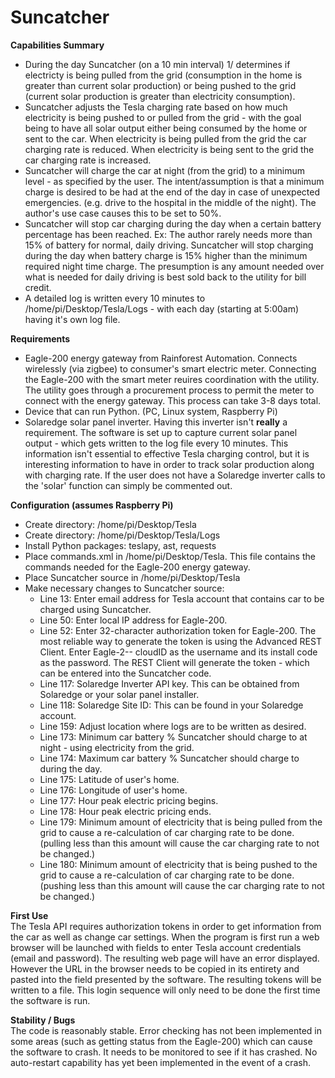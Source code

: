 # Suncatcher

<b>Capabilities Summary</b>
<ul>
  <li>During the day Suncatcher (on a 10 min interval) 1/ determines if electricty is being pulled from the grid (consumption in the home is greater than current solar production) or being pushed to the grid (current solar production is greater than electricity consumption).
  <li>Suncatcher adjusts the Tesla charging rate based on how much electricity is being pushed to or pulled from the grid - with the goal being to have all solar output either being consumed by the home or sent to the car.  When electricity is being pulled from the grid the car charging rate is reduced.  When electricity is being sent to the grid the car charging rate is increased. 
  <li>Suncatcher will charge the car at night (from the grid) to a minimum level - as specified by the user.  The intent/assumption is that a minimum charge is desired to be had at the end of the day in case of unexpected emergencies.  (e.g. drive to the hospital in the middle of the night).  The author's use case causes this to be set to 50%.
  <li>Suncatcher will stop car charging during the day when a certain battery percentage has been reached.  Ex:  The author rarely needs more than 15% of battery for normal, daily driving.  Suncatcher will stop charging during the day when battery charge is 15% higher than the minimum required night time charge.  The presumption is any amount needed over what is needed for daily driving is best sold back to the utility for bill credit.  
  <li>A detailed log is written every 10 minutes to /home/pi/Desktop/Tesla/Logs - with each day (starting at 5:00am) having it's own log file.
</ul>  
<b>Requirements</b>
<ul>
  <li>Eagle-200 energy gateway from Rainforest Automation.  Connects wirelessly (via zigbee) to consumer's smart electric meter.  Connecting the Eagle-200 with the smart meter reuires coordination with the utility.  The utility goes through a procurement process to permit the meter to connect with the energy gateway.  This process can take 3-8 days total.</li>
  <li>Device that can run Python. (PC, Linux system, Raspberry Pi)</li>
  <li>Solaredge solar panel inverter.  Having this inverter isn't <b>really</b> a requirement.  The software is set up to capture current solar panel output - which gets written to the log file every 10 minutes.  This information isn't essential to effective Tesla charging control, but it is interesting information to have in order to track solar production along with charging rate.  If the user does not have a Solaredge inverter calls to the 'solar' function can simply be commented out.
</ul>
<b>Configuration (assumes Raspberry Pi)</b>
<ul>
  <li>Create directory:  /home/pi/Desktop/Tesla
  <li>Create directory:  /home/pi/Desktop/Tesla/Logs
  <li>Install Python packages:  teslapy, ast, requests
  <li>Place commands.xml in /home/pi/Desktop/Tesla. This file contains the commands needed for the Eagle-200 energy gateway.
  <li>Place Suncatcher source in /home/pi/Desktop/Tesla
  <li>Make necessary changes to Suncatcher source:
    <ul>
      <li>Line 13:  Enter email address for Tesla account that contains car to be charged using Suncatcher.
      <li>Line 50:  Enter local IP address for Eagle-200.
      <li>Line 52:  Enter 32-character authorization token for Eagle-200. The most reliable way to generate the token is using the Advanced REST Client.  Enter Eagle-2-- cloudID as the username and its install code as the password.  The REST Client will generate the token - which can be entered into the Suncatcher code. 
      <li>Line 117:  Solaredge Inverter API key.  This can be obtained from Solaredge or your solar panel installer.
      <li>Line 118:  Solaredge Site ID:  This can be found in your Solaredge account.
      <li>Line 159:  Adjust location where logs are to be written as desired.
      <li>Line 173:  Minimum car battery % Suncatcher should charge to at night - using electricity from the grid.
      <li>Line 174:  Maximum car battery % Suncatcher should charge to during the day.
      <li>Line 175:  Latitude of user's home.
      <li>Line 176:  Longitude of user's home.
      <li>Line 177:  Hour peak electric pricing begins.
      <li>Line 178:  Hour peak electric pricing ends.
      <li>Line 179:  Minimum amount of electricity that is being pulled from the grid to cause a re-calculation of car charging rate to be done.  (pulling less than this amount will cause the car charging rate to not be changed.)
      <li>Line 180:  Minimum amount of electricity that is being pushed to the grid to cause a re-calculation of car charging rate to be done.  (pushing less than this amount will cause the car charging rate to not be changed.)
      </ul>
</ul>

<b>First Use</b>     
The Tesla API requires authorization tokens in order to get information from the car as well as change car settings.  When the program is first run a web browser will be launched with fields to enter Tesla account credentials (email and password).  The resulting web page will have an error displayed.  However the URL in the browser needs to be copied in its entirety and pasted into the field presented by the software.  The resulting tokens will be written to a file.  This login sequence will only need to be done the first time the software is run.  
        
<b>Stability / Bugs</b><br>
The code is reasonably stable.  Error checking has not been implemented in some areas (such as getting status from the Eagle-200) which can cause the software to crash.  It needs to be monitored to see if it has crashed.  No auto-restart capability has yet been implemented in the event of a crash.
        
        
    

